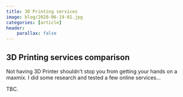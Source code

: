 ```yaml
---
title: 3D Printing services
image: blog/2020-06-19-01.jpg
categories: [article]
header:
    parallax: false
---
```


## 3D Printing services comparison
Not having 3D Printer shouldn't stop you from getting your hands on a maxmix.
I did some research and tested a few online services...

TBC.
